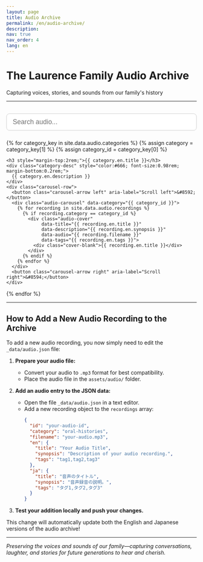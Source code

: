 ```yaml
---
layout: page
title: Audio Archive
permalink: /en/audio-archive/
description: 
nav: true
nav_order: 4
lang: en
---
```


# The Laurence Family Audio Archive
Capturing voices, stories, and sounds from our family's history

---

<!-- Search Bar -->
<div style="width: 100%; margin: 2rem 0 1.5rem 0; text-align: center;">
  <input id="audioSearchInput" type="text" placeholder="Search audio..." style="width: 100%; padding: 0.7rem 1rem; font-size: 1.1rem; border-radius: 8px; border: 1px solid #ccc;">
</div>

<!-- Netflix-style Audio Gallery by Category with Carousel -->
<div class="audio-gallery-section">
  {% for category_key in site.data.audio.categories %}
    {% assign category = category_key[1] %}
    {% assign category_id = category_key[0] %}
    
    <h3 style="margin-top:2rem;">{{ category.en.title }}</h3>
    <div class="category-desc" style="color:#666; font-size:0.98rem; margin-bottom:0.2rem;">
      {{ category.en.description }}
    </div>
    <div class="carousel-row">
      <button class="carousel-arrow left" aria-label="Scroll left">&#8592;</button>
      <div class="audio-carousel" data-category="{{ category_id }}">
        {% for recording in site.data.audio.recordings %}
          {% if recording.category == category_id %}
            <div class="audio-cover" 
                 data-title="{{ recording.en.title }}" 
                 data-description="{{ recording.en.synopsis }}" 
                 data-audio="{{ recording.filename }}" 
                 data-tags="{{ recording.en.tags }}">
              <div class="cover-blank">{{ recording.en.title }}</div>
            </div>
          {% endif %}
        {% endfor %}
      </div>
      <button class="carousel-arrow right" aria-label="Scroll right">&#8594;</button>
    </div>
  {% endfor %}
</div>

<!-- Modal for audio details -->
<div id="audioModal" class="audio-modal" style="display:none;">
  <div class="audio-modal-content">
    <span class="audio-modal-close">&times;</span>
    <h3 id="modalTitle">Audio Title</h3>
    <p id="modalDescription">Audio description goes here.</p>
    <button id="modalPlayBtn" style="margin-top:1rem; padding:0.5rem 1.5rem; font-size:1rem;">▶ Play</button>
  </div>
</div>

<style>
.carousel-row {
  display: flex;
  align-items: center;
  margin: 1.5rem 0 2.5rem 0;
  width: 100%;
  max-width: 100%;
  box-sizing: border-box;
}
.audio-carousel {
  display: flex;
  overflow-x: auto;
  scroll-behavior: smooth;
  gap: 1.5rem;
  padding: 1rem 0;
  flex: 1 1 auto;
  width: 100%;
  max-width: 100%;
  box-sizing: border-box;
}
.audio-cover {
  flex: 0 0 160px;
  width: 160px;
  height: 160px;
  cursor: pointer;
  transition: transform 0.2s;
  display: flex;
  align-items: flex-end;
}
.audio-cover:hover {
  transform: scale(1.05);
}
.cover-blank {
  background: linear-gradient(135deg, #e0e0e0 60%, #bdbdbd 100%);
  border-radius: 12px;
  width: 100%;
  height: 100%;
  display: flex;
  align-items: flex-end;
  justify-content: center;
  font-size: 1.05rem;
  font-weight: 600;
  color: #555;
  padding: 1rem;
  box-shadow: 0 2px 8px rgba(0,0,0,0.07);
  text-align: center;
}
.carousel-arrow {
  background: #fff;
  border: 1px solid #ccc;
  border-radius: 50%;
  width: 38px;
  height: 38px;
  font-size: 1.5rem;
  color: #888;
  cursor: pointer;
  margin: 0 0.5rem;
  display: flex;
  align-items: center;
  justify-content: center;
  box-shadow: 0 2px 8px rgba(0,0,0,0.07);
  transition: background 0.2s, color 0.2s;
  z-index: 2;
}
.carousel-arrow:hover {
  background: #e50914;
  color: #fff;
}
.carousel-arrow[disabled] {
  opacity: 0.3;
  pointer-events: none;
}
.audio-modal {
  position: fixed;
  z-index: 1000;
  left: 0; top: 0; width: 100vw; height: 100vh;
  background: rgba(0,0,0,0.5);
  display: flex;
  align-items: center;
  justify-content: center;
}
.audio-modal-content {
  background: #fff;
  border-radius: 10px;
  padding: 2rem 2.5rem;
  max-width: 400px;
  width: 90vw;
  box-shadow: 0 4px 24px rgba(0,0,0,0.15);
  position: relative;
  text-align: center;
}
.audio-modal-close {
  position: absolute;
  top: 1rem; right: 1.2rem;
  font-size: 2rem;
  color: #888;
  cursor: pointer;
}
#audioModal #modalPlayBtn {
  background: #e50914;
  color: #fff;
  border: none;
  border-radius: 5px;
  cursor: pointer;
}
@media (max-width: 600px) {
  .audio-cover {
    flex: 0 0 100px;
    width: 100px;
    height: 100px;
  }
  .cover-blank {
    font-size: 0.85rem;
    padding: 0.5rem;
  }
}
.category-desc {
  width: 100%;
  max-width: 100%;
  box-sizing: border-box;
}
</style>

<script>
document.addEventListener('DOMContentLoaded', function() {
  // Audio modal logic
  const audioCovers = document.querySelectorAll('.audio-cover');
  const audioModal = document.getElementById('audioModal');
  const modalTitle = document.getElementById('modalTitle');
  const modalDescription = document.getElementById('modalDescription');
  const modalPlayBtn = document.getElementById('modalPlayBtn');
  const audioClose = document.querySelector('.audio-modal-close');

  audioCovers.forEach(cover => {
    cover.addEventListener('click', function() {
      modalTitle.textContent = cover.getAttribute('data-title');
      modalDescription.textContent = cover.getAttribute('data-description');
      const audioFile = cover.getAttribute('data-audio');
      
      modalPlayBtn.onclick = function() {
        // For now, just show an alert. In the future, you could implement actual audio playback
        alert('Audio playback would open here: ' + audioFile);
        // Example of what you could do:
        // window.open('{{ "/assets/audio/" | relative_url }}' + audioFile, '_blank');
      };
      
      audioModal.style.display = 'flex';
    });
  });

  audioClose.addEventListener('click', function() {
    audioModal.style.display = 'none';
  });

  window.addEventListener('click', function(event) {
    if (event.target === audioModal) {
      audioModal.style.display = 'none';
    }
  });

  // Carousel arrow logic
  const leftArrows = document.querySelectorAll('.carousel-arrow.left');
  const rightArrows = document.querySelectorAll('.carousel-arrow.right');

  leftArrows.forEach(arrow => {
    arrow.addEventListener('click', function() {
      const carousel = arrow.parentNode.querySelector('.audio-carousel');
      const cover = carousel.querySelector('.audio-cover');
      let scrollAmount = cover ? cover.offsetWidth + 24 : 180;
      carousel.scrollBy({ left: -scrollAmount, behavior: 'smooth' });
    });
  });

  rightArrows.forEach(arrow => {
    arrow.addEventListener('click', function() {
      const carousel = arrow.parentNode.querySelector('.audio-carousel');
      const cover = carousel.querySelector('.audio-cover');
      let scrollAmount = cover ? cover.offsetWidth + 24 : 180;
      carousel.scrollBy({ left: scrollAmount, behavior: 'smooth' });
    });
  });

  // Audio search filter
  const searchInput = document.getElementById('audioSearchInput');
  searchInput.addEventListener('input', function() {
    const query = searchInput.value.trim().toLowerCase();
    let anyVisible = false;
    document.querySelectorAll('.carousel-row').forEach(function(row) {
      const carousel = row.querySelector('.audio-carousel');
      let covers = carousel ? carousel.querySelectorAll('.audio-cover') : [];
      let visibleCount = 0;
      covers.forEach(function(cover) {
        const title = cover.getAttribute('data-title') || '';
        const description = cover.getAttribute('data-description') || '';
        const tags = cover.getAttribute('data-tags') || '';
        const match = title.toLowerCase().includes(query) || description.toLowerCase().includes(query) || tags.toLowerCase().includes(query);
        cover.style.display = match ? '' : 'none';
        if (match) visibleCount++;
      });
      row.style.display = (visibleCount > 0) ? '' : 'none';
      if (visibleCount > 0) anyVisible = true;
    });
  });
});
</script>

---

## How to Add a New Audio Recording to the Archive

To add a new audio recording, you now simply need to edit the `_data/audio.json` file:

1. **Prepare your audio file:**
   - Convert your audio to `.mp3` format for best compatibility.
   - Place the audio file in the `assets/audio/` folder.

2. **Add an audio entry to the JSON data:**
   - Open the file `_data/audio.json` in a text editor.
   - Add a new recording object to the `recordings` array:
     ```json
     {
       "id": "your-audio-id",
       "category": "oral-histories",
       "filename": "your-audio.mp3",
       "en": {
         "title": "Your Audio Title",
         "synopsis": "Description of your audio recording.",
         "tags": "tag1,tag2,tag3"
       },
       "ja": {
         "title": "音声のタイトル",
         "synopsis": "音声録音の説明。",
         "tags": "タグ1,タグ2,タグ3"
       }
     }
     ```

3. **Test your addition locally and push your changes.**

This change will automatically update both the English and Japanese versions of the audio archive!

---

*Preserving the voices and sounds of our family—capturing conversations, laughter, and stories for future generations to hear and cherish.* 